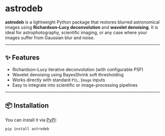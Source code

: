 # astrodeb

**astrodeb** is a lightweight Python package that restores blurred astronomical images using **Richardson–Lucy deconvolution** and **wavelet denoising**. It is ideal for astrophotography, scientific imaging, or any case where your images suffer from Gaussian blur and noise.

---

## ✨ Features

- Richardson–Lucy iterative deconvolution (with configurable PSF)
- Wavelet denoising using BayesShrink soft thresholding
- Works directly with standard `PIL.Image` inputs
- Easy to integrate into scientific or image-processing pipelines

---

## 📦 Installation

You can install it via [PyPI](https://pypi.org/project/astrodeb/):

```bash
pip install astrodeb
